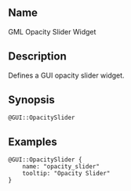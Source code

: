 ## Name

GML Opacity Slider Widget

## Description

Defines a GUI opacity slider widget.

## Synopsis

`@GUI::OpacitySlider`

## Examples

```gml
@GUI::OpacitySlider {
    name: "opacity_slider"
    tooltip: "Opacity Slider"
}
```
